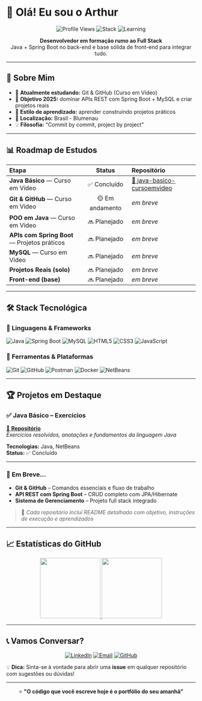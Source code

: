 # 👋 Olá! Eu sou o Arthur

<div align="center">

![Profile Views](https://komarev.com/ghpvc/?username=arthurronaldodasilvaa-commits&style=flat-square&color=blueviolet)
![Stack](https://img.shields.io/badge/foco-Java%20%7C%20Spring%20Boot%20%7C%20MySQL-blue?style=flat-square)
![Learning](https://img.shields.io/badge/aprendendo-Git%20%26%20GitHub-yellow?style=flat-square)

**Desenvolvedor em formação rumo ao Full Stack**  
Java + Spring Boot no back-end e base sólida de front-end para integrar tudo.

</div>

---

## 🎯 Sobre Mim

- 🌱 **Atualmente estudando:** Git & GitHub (Curso em Vídeo)
- 🚀 **Objetivo 2025:** dominar APIs REST com Spring Boot + MySQL e criar projetos reais
- 📖 **Estilo de aprendizado:** aprender construindo projetos práticos
- 📍 **Localização:** Brasil - Blumenau
- 💡 **Filosofia:** "Commit by commit, project by project"

---

## 📊 Roadmap de Estudos

| Etapa | Status | Repositório |
|:------|:------:|:------------|
| **Java Básico** — Curso em Vídeo | ✅ Concluído | [🔗 java-basico-cursoemvideo](https://github.com/arthurronaldodasilvaa-commits/java-basico-cursoemvideo) |
| **Git & GitHub** — Curso em Vídeo | 🟡 Em andamento | *em breve* |
| **POO em Java** — Curso em Vídeo | 🔜 Planejado | *em breve* |
| **APIs com Spring Boot** — Projetos práticos | 🔜 Planejado | *em breve* |
| **MySQL** — Curso em Vídeo | 🔜 Planejado | *em breve* |
| **Projetos Reais (solo)** | 🔜 Planejado | *em breve* |
| **Front-end (base)** | 🔜 Planejado | *em breve* |

---

## 🛠️ Stack Tecnológica

### 🧩 Linguagens & Frameworks
![Java](https://img.shields.io/badge/Java-ED8B00?style=for-the-badge&logo=java&logoColor=white)
![Spring Boot](https://img.shields.io/badge/Spring%20Boot-6DB33F?style=for-the-badge&logo=springboot&logoColor=white)
![MySQL](https://img.shields.io/badge/MySQL-005C84?style=for-the-badge&logo=mysql&logoColor=white)
![HTML5](https://img.shields.io/badge/HTML5-E34F26?style=for-the-badge&logo=html5&logoColor=white)
![CSS3](https://img.shields.io/badge/CSS3-1572B6?style=for-the-badge&logo=css3&logoColor=white)
![JavaScript](https://img.shields.io/badge/JavaScript-F7DF1E?style=for-the-badge&logo=javascript&logoColor=black)

### 🔧 Ferramentas & Plataformas
![Git](https://img.shields.io/badge/Git-F05032?style=for-the-badge&logo=git&logoColor=white)
![GitHub](https://img.shields.io/badge/GitHub-181717?style=for-the-badge&logo=github&logoColor=white)
![Postman](https://img.shields.io/badge/Postman-FF6C37?style=for-the-badge&logo=postman&logoColor=white)
![Docker](https://img.shields.io/badge/Docker-2496ED?style=for-the-badge&logo=docker&logoColor=white)
![NetBeans](https://img.shields.io/badge/NetBeans-1B6AC6?style=for-the-badge&logo=apache-netbeans-ide&logoColor=white)

---

## 🏆 Projetos em Destaque

### ✅ Java Básico – Exercícios
[🔗 **Repositório**](https://github.com/arthurronaldodasilvaa-commits/java-basico-cursoemvideo)  
*Exercícios resolvidos, anotações e fundamentos da linguagem Java*

**Tecnologias:** Java, NetBeans  
**Status:** ✅ Concluído

---

### 🚧 Em Breve...
- **Git & GitHub** – Comandos essenciais e fluxo de trabalho
- **API REST com Spring Boot** – CRUD completo com JPA/Hibernate
- **Sistema de Gerenciamento** – Projeto full stack integrado

> 📝 *Cada repositório inclui README detalhado com objetivo, instruções de execução e aprendizados*

---

## 📈 Estatísticas do GitHub

<div align="center">

<a href="https://github.com/arthurronaldodasilvaa-commits">
  <img height="160" src="https://github-readme-stats.vercel.app/api?username=arthurronaldodasilvaa-commits&show_icons=true&theme=radical&hide_border=true&bg_color=00000000" />
</a>
<a href="https://github.com/arthurronaldodasilvaa-commits">
  <img height="160" src="https://github-readme-stats.vercel.app/api/top-langs/?username=arthurronaldodasilvaa-commits&layout=compact&theme=radical&hide_border=true&bg_color=00000000&langs_count=8" />
</a>

</div>

---

## 📞 Vamos Conversar?

<div align="center">

[![LinkedIn](https://img.shields.io/badge/LinkedIn-0077B5?style=for-the-badge&logo=linkedin&logoColor=white)](https://www.linkedin.com/in/arthur-ronaldo-051772383/)
[![Email](https://img.shields.io/badge/Email-D14836?style=for-the-badge&logo=gmail&logoColor=white)](mailto:arthurronaldodasilvaa@gmail.com)
[![GitHub](https://img.shields.io/badge/GitHub-181717?style=for-the-badge&logo=github&logoColor=white)](https://github.com/arthurronaldodasilvaa-commits)

</div>

💡 **Dica:** Sinta-se à vontade para abrir uma **issue** em qualquer repositório com sugestões ou dúvidas!

---

<div align="center">

⭐ **"O código que você escreve hoje é o portfólio do seu amanhã"**
